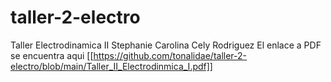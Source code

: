 # taller-2-electro
Taller Electrodinamica II Stephanie Carolina Cely Rodriguez
El enlace a PDF se encuentra aqui [[https://github.com/tonalidae/taller-2-electro/blob/main/Taller_II_Electrodinmica_I.pdf]]
